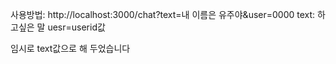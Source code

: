 사용방법: http://localhost:3000/chat?text=내 이름은 유주야&user=0000
text: 하고싶은 말
uesr=userid값

임시로 text값으로 해 두었습니다
